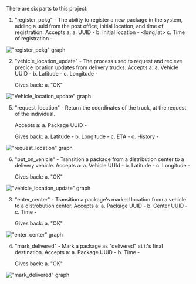 There are six parts to this project:

1. "register_pckg" - The ability to register a new package in the system, adding a uuid from the post office, initial location, and time of registration.
    Accepts a:
        a. UUID - <string>
        b. Initial location - <long,lat>
        c. Time of registration - <Unix Time>

!["register_pckg" graph](https://cdn.discordapp.com/attachments/1097586755391197307/1110978762343977101/20230524_110950.jpg)

2. "vehicle_location_update" - The process used to request and recieve precice location updates from delivery trucks. 
    Accepts a:
        a. Vehicle UUID - <string>
        b. Latitude - <long>
        c. Longitude - <long>

    Gives back:
        a. "OK"

!["Vehicle_location_update" graph](https://cdn.discordapp.com/attachments/1097586755391197307/1110984135553581148/20230524_113234.jpg)

5. "request_location" - Return the coordinates of the truck, at the request of the individual.

    Accepts a:
        a. Package UUID - <string>

    Gives back:
        a. Latitude - <long>
        b. Longitude - <long>
        c. ETA - <time>
        d. History - <list>

!["request_location" graph](https://cdn.discordapp.com/attachments/1097586755391197307/1110994804931829862/20230524_121330_1.jpg)

6. "put_on_vehicle" - Transition a package from a distribution center to a delivery vehicle.
    Accepts a:
        a. Vehicle UUId - <string>
        b. Latitude - <long>
        c. Longitude - <long>
        
    Gives back:
        a. "OK"

!["vehicle_location_update" graph](https://cdn.discordapp.com/attachments/1097586755391197307/1110984135553581148/20230524_113234.jpg)

3. "enter_center" - Transition a package's marked location from a vehicle to a distrobution center.
    Accepts a:
        a. Package UUID - <string>
        b. Center UUID - <string>
        c. Time - <Unix Time>

    Gives back:
        a. "OK"

!["enter_center" graph](https://cdn.discordapp.com/attachments/1097586755391197307/1110990442037788752/20230524_115705.jpg)

4. "mark_delivered" - Mark a package as "delivered" at it's final destination.
    Accepts a:
        a. Package UUID - <string>
        b. Time - <Unix Time>

    Gives back:
        a. "OK"

!["mark_delivered" graph](https://cdn.discordapp.com/attachments/1097586755391197307/1110992725542703244/20230524_120514.jpg)


